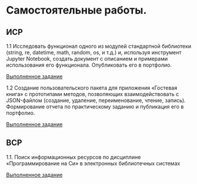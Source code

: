 # Самостоятельные работы. 

## ИСР

1.1 Исследовать функционал одного из модулей стандартной библиотеки
(string, re, datetime, math, random, os, и т.д.) и, используя инструмент Jupyter
Notebook, создать документ с описанием и примерами использования его
функционала. Опубликовать его в портфолио.

[Выполненное задание](https://colab.research.google.com/drive/1ukNXT9nfXmLZKwQVimjylQmGvdAld7pO?usp=sharing)

1.2 Создание пользовательского пакета для приложения «Гостевая книга» с
прототипами методов, позволяющих взаимодействовать с JSON-файлом
(создание, удаление, переименование, чтение, запись). Формирование отчета
по практическому заданию и публикация его в портфолио.

[Выполненное задание](https://replit.com/@AlieksandraTrub/ISR12-Sem5#main.py)

## ВСР


1.1. Поиск информационных ресурсов по дисциплине «Программирование на
Си» в электронных библиотечных системах

[Выполненное задание](https://docs.google.com/document/d/1S409Tb6d5mUbhBjd_JBXZ-iQOoQnu-ExaTI06pmrh_c/edit?usp=sharing)


